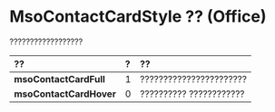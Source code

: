 
# MsoContactCardStyle ?? (Office)

??????????????????



|**??**|**?**|**??**|
|:-----|:-----|:-----|
|**msoContactCardFull**|1|???????????????????????|
|**msoContactCardHover**|0|?????????? ????????????|
